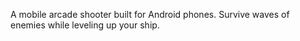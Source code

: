 A mobile arcade shooter built for Android phones. Survive waves of enemies while leveling up your ship.